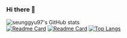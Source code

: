 ### Hi there 👋

![seunggyu97's GitHub stats](https://github-readme-stats.vercel.app/api?username=seunggyu97&show_icons=true&theme=tokyonight)   
[![Readme Card](https://github-readme-stats.vercel.app/api/pin/?username=seunggyu97&repo=Ordering&theme=merko)](https://github.com/seunggyu97/Ordering)
[![Readme Card](https://github-readme-stats.vercel.app/api/pin/?username=seunggyu97&repo=OrderingManager&theme=merko)](https://github.com/seunggyu97/OrderingManager)
[![Top Langs](https://github-readme-stats.vercel.app/api/top-langs/?username=seunggyu97&layout=compact&theme=tokyonight)](https://github.com/seunggyu97?tab=repositories)

